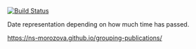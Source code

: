 [![Build Status](https://github.com/ns-morozova/grouping-publications/workflows/RunProject/badge.svg)](https://github.com/ns-morozova/grouping-publications/actions/workflows/master.yml)

Date representation depending on how much time has passed.

https://ns-morozova.github.io/grouping-publications/